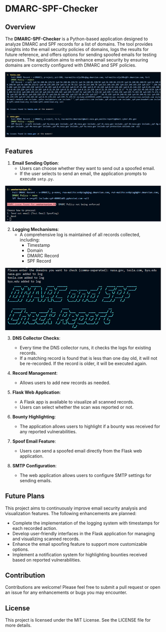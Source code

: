 # DMARC-SPF-Checker

## Overview

The **DMARC-SPF-Checker** is a Python-based application designed to analyze DMARC and SPF records for a list of domains. The tool provides insights into the email security policies of domains, logs the results for future reference, and offers options for sending spoofed emails for testing purposes. The application aims to enhance email security by ensuring domains are correctly configured with DMARC and SPF policies.

![Analysis](https://github.com/Facuu35/DMARC-SPF-Checker/blob/main/Pictures/Screen0.png)

## Features

1. **Email Sending Option**: 
   - Users can choose whether they want to send out a spoofed email.
   - If the user selects to send an email, the application prompts to execute `smtp.py`.

![Analysis](https://github.com/Facuu35/DMARC-SPF-Checker/blob/main/Pictures/Screen2.png)

2. **Logging Mechanisms**:
   - A comprehensive log is maintained of all records collected, including:
     - Timestamp
     - Domain
     - DMARC Record
     - SPF Record

![Analysis](https://github.com/Facuu35/DMARC-SPF-Checker/blob/main/Pictures/Screen1.png)

3. **DNS Collector Checks**:
   - Every time the DNS collector runs, it checks the logs for existing records.
   - If a matching record is found that is less than one day old, it will not be re-recorded. If the record is older, it will be executed again.

4. **Record Management**:
   - Allows users to add new records as needed.

5. **Flask Web Application**:
   - A Flask app is available to visualize all scanned records.
   - Users can select whether the scan was reported or not.

6. **Bounty Highlighting**:
   - The application allows users to highlight if a bounty was received for any reported vulnerabilities.

7. **Spoof Email Feature**:
   - Users can send a spoofed email directly from the Flask web application.

8. **SMTP Configuration**:
   - The web application allows users to configure SMTP settings for sending emails.

## Future Plans

This project aims to continuously improve email security analysis and visualization features. The following enhancements are planned:

- Complete the implementation of the logging system with timestamps for each recorded action.
- Develop user-friendly interfaces in the Flask application for managing and visualizing scanned records.
- Enhance the email spoofing feature to support more customizable options.
- Implement a notification system for highlighting bounties received based on reported vulnerabilities.

## Contribution

Contributions are welcome! Please feel free to submit a pull request or open an issue for any enhancements or bugs you may encounter.

## License

This project is licensed under the MIT License. See the LICENSE file for more details.